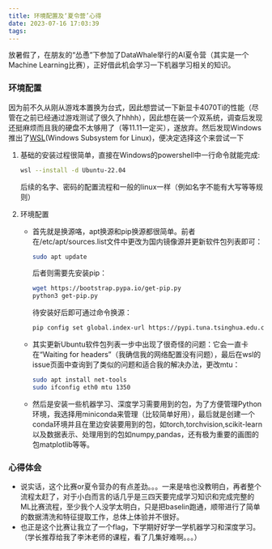 ```yaml
---
title: 环境配置及‘夏令营’心得
date: 2023-07-16 17:03:39
tags:
---
```

放暑假了，在朋友的“怂恿”下参加了DataWhale举行的AI夏令营（其实是一个Machine Learning比赛），正好借此机会学习一下机器学习相关的知识。
<!--more-->
### 环境配置
因为前不久从刚从游戏本置换为台式，因此想尝试一下新显卡4070Ti的性能（尽管在之前已经通过游戏测试了很久了hhhh），因此想在装一个双系统，调查后发现还挺麻烦而且我的硬盘不太够用了（等11.11一定买），遂放弃。然后发现Windows推出了[WSL](https://en.wikipedia.org/wiki/Windows_Subsystem_for_Linux)(Windows Subsystem for Linux)，便决定选择这个来尝试一下

1. 基础的安装过程很简单，直接在Windows的powershell中一行命令就能完成:
    ```bash
    wsl --install -d Ubuntu-22.04
    ```
    后续的名字、密码的配置流程和一般的linux一样（例如名字不能有大写等等规则）

2. 环境配置
   - 首先就是换源咯，apt换源和pip换源都很简单。前者在/etc/apt/sources.list文件中更改为国内镜像源并更新软件包列表即可：  

     ```bash
     sudo apt update
     ```

     后者则需要先安装pip：  
    
     ```bash
     wget https://bootstrap.pypa.io/get-pip.py
     python3 get-pip.py
     ```

     待安装好后即可通过命令换源：  
     ```bash
     pip config set global.index-url https://pypi.tuna.tsinghua.edu.cn/simple
     ```
    - 其实更新Ubuntu软件包列表一步中出现了很奇怪的问题：它会一直卡在“Waiting for headers”（我确信我的网络配置没有问题），最后在wsl的issue页面中查询到了类似的问题和适合我的解决办法，更改mtu：
        ```bash
        sudo apt install net-tools
        sudo ifconfig eth0 mtu 1350
        ```
    - 然后是安装一些机器学习、深度学习需要用到的包，为了方便管理Python环境，我选择用miniconda来管理（比较简单好用），最后就是创建一个conda环境并且在里边安装要用到的包，如torch,torchvision,scikit-learn以及数据表示、处理用到的包如numpy,pandas，还有极为重要的画图的包matplotlib等等。

### 心得体会
- 说实话，这个比赛or夏令营办的有点差劲。。。一来是啥也没教明白，再者整个流程太赶了，对于小白而言的话几乎是三四天要完成学习知识和完成完整的ML比赛流程，至少我个人没学太明白，只是把baselin跑通，顺带进行了简单的数据清洗和特征提取工作，总体上体验并不很好。
- 也正是这个比赛让我立了一个flag，下学期好好学一学机器学习和深度学习。（学长推荐给我了李沐老师的课程，看了几集好难啊。。。）